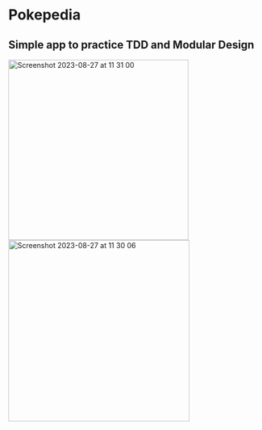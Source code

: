 
# Pokepedia

## Simple app to practice TDD and Modular Design

<img width="357" alt="Screenshot 2023-08-27 at 11 31 00" src="https://github.com/vasiliy-klyotskin/essential-developer-practice/assets/54911315/1c69c6fe-3c19-45f2-871c-49d2c5e90f72">
<img width="359" alt="Screenshot 2023-08-27 at 11 30 06" src="https://github.com/vasiliy-klyotskin/essential-developer-practice/assets/54911315/a635ee93-230e-4dc5-956f-97168f207f14">
